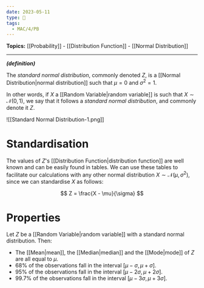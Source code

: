 ```yaml
---
date: 2023-05-11
type: 🧠
tags:
  - MAC/4/PB
---
```


**Topics:** [[Probability]] - [[Distribution Function]] - [[Normal Distribution]]

---

_**(definition)**_

The _standard normal distribution_, commonly denoted $Z$, is a [[Normal Distribution|normal distribution]] such that $\mu = 0$ and $\sigma^2 = 1$.

In other words, if $X$ a [[Random Variable|random variable]] is such that $X \sim \mathcal{N}(0,1)$, we say that it follows a _standard normal distribution_, and commonly denote it $Z$.

![[Standard Normal Distribution-1.png]]

# Standardisation

The values of $Z$'s [[Distribution Function|distribution function]] are well known and can be easily found in tables. We can use these tables to facilitate our calculations with any other normal distribution $X \sim \mathcal{N}(\mu, \sigma^2)$, since we can standardise $X$ as follows:

$$
Z = \frac{X - \mu}{\sigma}
$$

# Properties

Let $Z$ be a [[Random Variable|random variable]] with a standard normal distribution. Then:

- The [[Mean|mean]], the [[Median|median]] and the [[Mode|mode]] of $Z$ are all equal to $\mu$.
- $68\%$ of the observations fall in the interval $[\mu - \sigma, \mu + \sigma]$.
- $95\%$ of the observations fall in the interval $[\mu - 2 \sigma, \mu + 2 \sigma]$.
- $99.7\%$ of the observations fall in the interval $[\mu - 3 \sigma, \mu + 3 \sigma]$.
